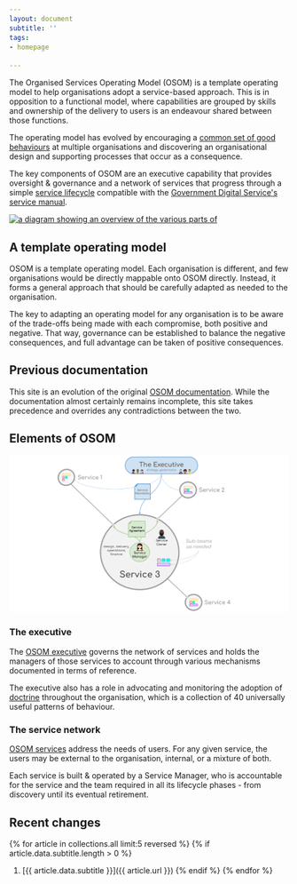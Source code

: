```yaml
---
layout: document
subtitle: ''
tags:
- homepage

---
```

The Organised Services Operating Model (OSOM) is a template operating
model to help organisations adopt a service-based approach. This is in
opposition to a functional model, where capabilities are grouped by
skills and ownership of the delivery to users is an endeavour shared
between those functions.

The operating model has evolved by encouraging a [common set of good behaviours](/doctrine) at multiple organisations and discovering an organisational design and supporting processes that occur as a consequence.

The key components of OSOM are an executive capability that provides
oversight & governance and a network of services that progress through
a simple [service lifecycle](/lifecycle) compatible with the
[Government Digital
Service's](https://www.gov.uk/government/organisations/government-digital-service)
[service manual](https://www.gov.uk/service-manual).

[![a diagram showing an overview of the various parts of](/assets/img/opmodel-overview.jpg "OSOM
Oviewview")](/assets/img/opmodel-overview.jpg "Operating model
overview diagram")

## A template operating model

OSOM is a template operating model. Each organisation is different,
and few organisations would be directly mappable onto OSOM
directly. Instead, it forms a general approach that should be
carefully adapted as needed to the organisation.

The key to adapting an operating model for any organisation is to be aware of the trade-offs being made with each compromise, both positive and negative. That way, governance can be established to balance the negative consequences, and full advantage can be taken of positive consequences.

## Previous documentation

This site is an evolution of the original [OSOM
documentation](http://stance.consulting/osom/). While the
documentation almost certainly remains incomplete, this site takes
precedence and overrides any contradictions between the two.

## Elements of OSOM

![](/assets/img/osom-overview.svg)

### The executive

The [OSOM executive](/executive) governs the network of services and
holds the managers of those services to account through various
mechanisms documented in terms of reference.

The executive also has a role in advocating and monitoring the
adoption of [doctrine](/doctrine) throughout the organisation, which
is a collection of 40 universally useful patterns of behaviour.

### The service network

[OSOM services](/services/) address the needs of users. For any given
service, the users may be external to the organisation, internal, or a
mixture of both.

Each service is built & operated by a Service Manager, who is
accountable for the service and the team required in all its lifecycle
phases - from discovery until its eventual retirement.

## Recent changes

{% for article in collections.all limit:5 reversed %}
{% if article.data.subtitle.length > 0 %}
1. [{{ article.data.subtitle }}]({{ article.url }})
{% endif %}
{% endfor %}
